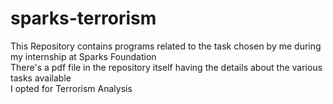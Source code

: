 # sparks-terrorism
This Repository contains programs related to the task chosen by me during my internship at Sparks Foundation  
There's a pdf file in the repository itself having the details about the various tasks available  
I opted for Terrorism Analysis
